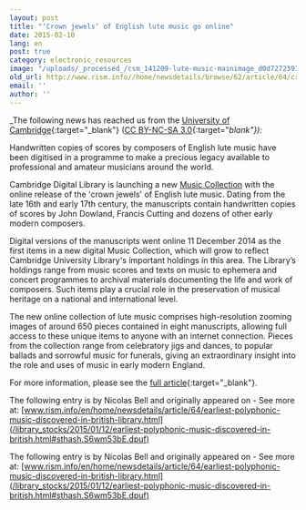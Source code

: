 ```yaml
---
layout: post
title: "‘Crown jewels’ of English lute music go online"
date: 2015-02-10
lang: en
post: true
category: electronic_resources
image: "/uploads/_processed_/csm_141209-lute-music-mainimage_d0d7272391.jpg"
old_url: http://www.rism.info//home/newsdetails/browse/62/article/64/crown-jewels-of-english-lute-music-go-online.html
email: ''
author: ''
---
```



_The following news has reached us from the [University of Cambridge](http://www.cam.ac.uk/research/news/crown-jewels-of-english-lute-music-go-online){:target="_blank"} ([CC BY-NC-SA 3.0](http://creativecommons.org/licenses/by-nc-sa/3.0/){:target="_blank"}):_

Handwritten copies of scores by composers of English lute music have been digitised in a programme to make a precious legacy available to professional and amateur musicians around the world.

Cambridge Digital Library is launching a new [Music Collection](http://cudl.lib.cam.ac.uk/collections/music) with the online release of the 'crown jewels' of English lute music. Dating from the late 16th and early 17th century, the manuscripts contain handwritten copies of scores by John Dowland, Francis Cutting and dozens of other early modern composers.

Digital versions of the manuscripts went online 11 December 2014 as the first items in a new digital Music Collection, which will grow to reflect Cambridge University Library's important holdings in this area. The Library’s holdings range from music scores and texts on music to ephemera and concert programmes to archival materials documenting the life and work of composers. Such items play a crucial role in the preservation of musical heritage on a national and international level.

The new online collection of lute music comprises high-resolution zooming images of around 650 pieces contained in eight manuscripts, allowing full access to these unique items to anyone with an internet connection. Pieces from the collection range from celebratory jigs and dances, to popular ballads and sorrowful music for funerals, giving an extraordinary insight into the role and uses of music in early modern England.

For more information, please see the [full article](http://www.cam.ac.uk/research/news/crown-jewels-of-english-lute-music-go-online){:target="_blank"}.



<script type="text/javascript">var switchTo5x=true;</script><script type="text/javascript" src="http://w.sharethis.com/button/buttons.js"></script><script type="text/javascript">stLight.options({publisher: "9b601438-1ce1-49d8-bfd7-9cff5df54c17", doNotHash: false, doNotCopy: false, hashAddressBar: false});</script>



The following entry is by Nicolas Bell and originally appeared on - See more at: [www.rism.info/en/home/newsdetails/article/64/earliest-polyphonic-music-discovered-in-british-library.html](/library_stocks/2015/01/12/earliest-polyphonic-music-discovered-in-british.html#sthash.S6wm53bE.dpuf)

The following entry is by Nicolas Bell and originally appeared on - See more at: [www.rism.info/en/home/newsdetails/article/64/earliest-polyphonic-music-discovered-in-british-library.html](/library_stocks/2015/01/12/earliest-polyphonic-music-discovered-in-british.html#sthash.S6wm53bE.dpuf)